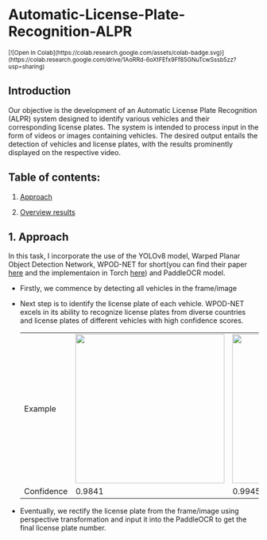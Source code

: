# Automatic-License-Plate-Recognition-ALPR

<sub> 
    [![Open In Colab](https://colab.research.google.com/assets/colab-badge.svg)](https://colab.research.google.com/drive/1AoRRd-6oXtFEfx9Ff85GNuTcwSssb5zz?usp=sharing)
</sub>

## Introduction
Our objective is the development of an Automatic License Plate Recognition (ALPR) system designed to identify various vehicles and their corresponding license plates. The system is intended to process input in the form of videos or images containing vehicles. The desired output entails the detection of vehicles and license plates, with the results prominently displayed on the respective video.
  
## Table of contents:

1. [Approach](https://github.com/khoi03/Automatic-License-Plate-Recognition-ALPR#1approach)

2. [Overview results](https://github.com/khoi03/Automatic-License-Plate-Recognition-ALPR#2overview)
     

## 1. Approach
In this task, I incorporate the use of the YOLOv8 model, Warped Planar Object Detection Network, WPOD-NET for short(you can find their paper [here](https://openaccess.thecvf.com/content_ECCV_2018/papers/Sergio_Silva_License_Plate_Detection_ECCV_2018_paper.pdf) and the implementaion in Torch [here](https://github.com/Pandede/WPODNet-Pytorch)) and PaddleOCR model.
- Firstly, we commence by detecting all vehicles in the frame/image
- Next step is to identify the license plate of each vehicle. WPOD-NET excels in its ability to recognize license plates from diverse countries and license plates of different vehicles with high confidence scores.
  <table>
    <tr>
        <td> Example </td>
        <td> <img src="./docs/sample/original/03009.jpg" width="300px"></td>
        <td> <img src="./docs/sample/original/03016.jpg" width="300px"></td>
        <td> <img src="./docs/sample/original/03025.jpg" width="300px"></td>
    </tr> 
    <tr>
        <td> Confidence </td>
        <td> 0.9841 </td>
        <td> 0.9945 </td>
        <td> 0.9979 </td>
    </tr>
  </table>
  
- Eventually, we rectify the license plate from the frame/image using perspective transformation and input it into the PaddleOCR to get the final license plate number.
